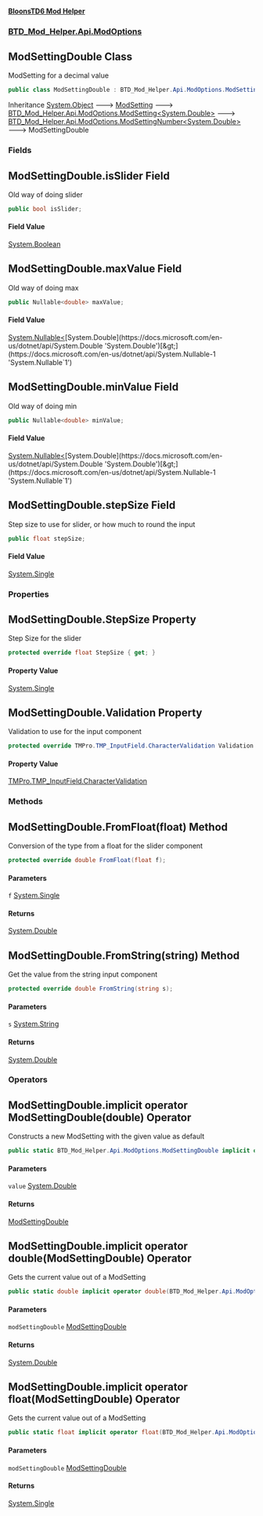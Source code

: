 #### [BloonsTD6 Mod Helper](README.md 'README')
### [BTD_Mod_Helper.Api.ModOptions](README.md#BTD_Mod_Helper.Api.ModOptions 'BTD_Mod_Helper.Api.ModOptions')

## ModSettingDouble Class

ModSetting for a decimal value

```csharp
public class ModSettingDouble : BTD_Mod_Helper.Api.ModOptions.ModSettingNumber<double>
```

Inheritance [System.Object](https://docs.microsoft.com/en-us/dotnet/api/System.Object 'System.Object') &#129106; [ModSetting](BTD_Mod_Helper.Api.ModOptions.ModSetting.md 'BTD_Mod_Helper.Api.ModOptions.ModSetting') &#129106; [BTD_Mod_Helper.Api.ModOptions.ModSetting&lt;](BTD_Mod_Helper.Api.ModOptions.ModSetting_T_.md 'BTD_Mod_Helper.Api.ModOptions.ModSetting<T>')[System.Double](https://docs.microsoft.com/en-us/dotnet/api/System.Double 'System.Double')[&gt;](BTD_Mod_Helper.Api.ModOptions.ModSetting_T_.md 'BTD_Mod_Helper.Api.ModOptions.ModSetting<T>') &#129106; [BTD_Mod_Helper.Api.ModOptions.ModSettingNumber&lt;](BTD_Mod_Helper.Api.ModOptions.ModSettingNumber_T_.md 'BTD_Mod_Helper.Api.ModOptions.ModSettingNumber<T>')[System.Double](https://docs.microsoft.com/en-us/dotnet/api/System.Double 'System.Double')[&gt;](BTD_Mod_Helper.Api.ModOptions.ModSettingNumber_T_.md 'BTD_Mod_Helper.Api.ModOptions.ModSettingNumber<T>') &#129106; ModSettingDouble
### Fields

<a name='BTD_Mod_Helper.Api.ModOptions.ModSettingDouble.isSlider'></a>

## ModSettingDouble.isSlider Field

Old way of doing slider

```csharp
public bool isSlider;
```

#### Field Value
[System.Boolean](https://docs.microsoft.com/en-us/dotnet/api/System.Boolean 'System.Boolean')

<a name='BTD_Mod_Helper.Api.ModOptions.ModSettingDouble.maxValue'></a>

## ModSettingDouble.maxValue Field

Old way of doing max

```csharp
public Nullable<double> maxValue;
```

#### Field Value
[System.Nullable&lt;](https://docs.microsoft.com/en-us/dotnet/api/System.Nullable-1 'System.Nullable`1')[System.Double](https://docs.microsoft.com/en-us/dotnet/api/System.Double 'System.Double')[&gt;](https://docs.microsoft.com/en-us/dotnet/api/System.Nullable-1 'System.Nullable`1')

<a name='BTD_Mod_Helper.Api.ModOptions.ModSettingDouble.minValue'></a>

## ModSettingDouble.minValue Field

Old way of doing min

```csharp
public Nullable<double> minValue;
```

#### Field Value
[System.Nullable&lt;](https://docs.microsoft.com/en-us/dotnet/api/System.Nullable-1 'System.Nullable`1')[System.Double](https://docs.microsoft.com/en-us/dotnet/api/System.Double 'System.Double')[&gt;](https://docs.microsoft.com/en-us/dotnet/api/System.Nullable-1 'System.Nullable`1')

<a name='BTD_Mod_Helper.Api.ModOptions.ModSettingDouble.stepSize'></a>

## ModSettingDouble.stepSize Field

Step size to use for slider, or how much to round the input

```csharp
public float stepSize;
```

#### Field Value
[System.Single](https://docs.microsoft.com/en-us/dotnet/api/System.Single 'System.Single')
### Properties

<a name='BTD_Mod_Helper.Api.ModOptions.ModSettingDouble.StepSize'></a>

## ModSettingDouble.StepSize Property

Step Size for the slider

```csharp
protected override float StepSize { get; }
```

#### Property Value
[System.Single](https://docs.microsoft.com/en-us/dotnet/api/System.Single 'System.Single')

<a name='BTD_Mod_Helper.Api.ModOptions.ModSettingDouble.Validation'></a>

## ModSettingDouble.Validation Property

Validation to use for the input component

```csharp
protected override TMPro.TMP_InputField.CharacterValidation Validation { get; }
```

#### Property Value
[TMPro.TMP_InputField.CharacterValidation](https://docs.microsoft.com/en-us/dotnet/api/TMPro.TMP_InputField.CharacterValidation 'TMPro.TMP_InputField.CharacterValidation')
### Methods

<a name='BTD_Mod_Helper.Api.ModOptions.ModSettingDouble.FromFloat(float)'></a>

## ModSettingDouble.FromFloat(float) Method

Conversion of the type from a float for the slider component

```csharp
protected override double FromFloat(float f);
```
#### Parameters

<a name='BTD_Mod_Helper.Api.ModOptions.ModSettingDouble.FromFloat(float).f'></a>

`f` [System.Single](https://docs.microsoft.com/en-us/dotnet/api/System.Single 'System.Single')

#### Returns
[System.Double](https://docs.microsoft.com/en-us/dotnet/api/System.Double 'System.Double')

<a name='BTD_Mod_Helper.Api.ModOptions.ModSettingDouble.FromString(string)'></a>

## ModSettingDouble.FromString(string) Method

Get the value from the string input component

```csharp
protected override double FromString(string s);
```
#### Parameters

<a name='BTD_Mod_Helper.Api.ModOptions.ModSettingDouble.FromString(string).s'></a>

`s` [System.String](https://docs.microsoft.com/en-us/dotnet/api/System.String 'System.String')

#### Returns
[System.Double](https://docs.microsoft.com/en-us/dotnet/api/System.Double 'System.Double')
### Operators

<a name='BTD_Mod_Helper.Api.ModOptions.ModSettingDouble.op_ImplicitBTD_Mod_Helper.Api.ModOptions.ModSettingDouble(double)'></a>

## ModSettingDouble.implicit operator ModSettingDouble(double) Operator

Constructs a new ModSetting with the given value as default

```csharp
public static BTD_Mod_Helper.Api.ModOptions.ModSettingDouble implicit operator ModSettingDouble(double value);
```
#### Parameters

<a name='BTD_Mod_Helper.Api.ModOptions.ModSettingDouble.op_ImplicitBTD_Mod_Helper.Api.ModOptions.ModSettingDouble(double).value'></a>

`value` [System.Double](https://docs.microsoft.com/en-us/dotnet/api/System.Double 'System.Double')

#### Returns
[ModSettingDouble](BTD_Mod_Helper.Api.ModOptions.ModSettingDouble.md 'BTD_Mod_Helper.Api.ModOptions.ModSettingDouble')

<a name='BTD_Mod_Helper.Api.ModOptions.ModSettingDouble.op_Implicitdouble(BTD_Mod_Helper.Api.ModOptions.ModSettingDouble)'></a>

## ModSettingDouble.implicit operator double(ModSettingDouble) Operator

Gets the current value out of a ModSetting

```csharp
public static double implicit operator double(BTD_Mod_Helper.Api.ModOptions.ModSettingDouble modSettingDouble);
```
#### Parameters

<a name='BTD_Mod_Helper.Api.ModOptions.ModSettingDouble.op_Implicitdouble(BTD_Mod_Helper.Api.ModOptions.ModSettingDouble).modSettingDouble'></a>

`modSettingDouble` [ModSettingDouble](BTD_Mod_Helper.Api.ModOptions.ModSettingDouble.md 'BTD_Mod_Helper.Api.ModOptions.ModSettingDouble')

#### Returns
[System.Double](https://docs.microsoft.com/en-us/dotnet/api/System.Double 'System.Double')

<a name='BTD_Mod_Helper.Api.ModOptions.ModSettingDouble.op_Implicitfloat(BTD_Mod_Helper.Api.ModOptions.ModSettingDouble)'></a>

## ModSettingDouble.implicit operator float(ModSettingDouble) Operator

Gets the current value out of a ModSetting

```csharp
public static float implicit operator float(BTD_Mod_Helper.Api.ModOptions.ModSettingDouble modSettingDouble);
```
#### Parameters

<a name='BTD_Mod_Helper.Api.ModOptions.ModSettingDouble.op_Implicitfloat(BTD_Mod_Helper.Api.ModOptions.ModSettingDouble).modSettingDouble'></a>

`modSettingDouble` [ModSettingDouble](BTD_Mod_Helper.Api.ModOptions.ModSettingDouble.md 'BTD_Mod_Helper.Api.ModOptions.ModSettingDouble')

#### Returns
[System.Single](https://docs.microsoft.com/en-us/dotnet/api/System.Single 'System.Single')